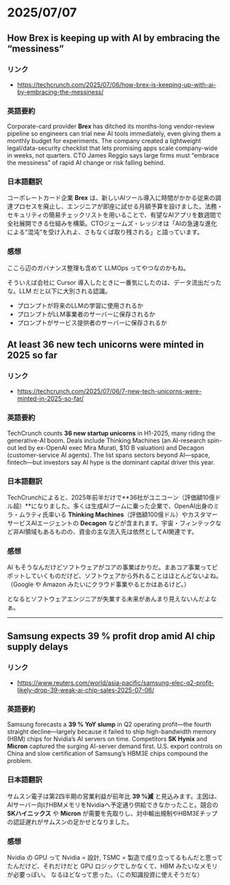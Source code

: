 # 2025/07/07

## How Brex is keeping up with AI by embracing the “messiness”

### リンク

- https://techcrunch.com/2025/07/06/how-brex-is-keeping-up-with-ai-by-embracing-the-messiness/

### 英語要約

Corporate-card provider **Brex** has ditched its months-long vendor-review pipeline so engineers can trial new AI tools immediately, even giving them a monthly budget for experiments. The company created a lightweight legal/data-security checklist that lets promising apps scale company-wide in weeks, not quarters. CTO James Reggio says large firms must “embrace the messiness” of rapid AI change or risk falling behind.

### 日本語翻訳

コーポレートカード企業 **Brex** は、新しいAIツール導入に時間がかかる従来の調達プロセスを廃止し、エンジニアが即座に試せる月額予算を設けました。法務・セキュリティの簡易チェックリストを用いることで、有望なAIアプリを数週間で全社展開できる仕組みを構築。CTOジェームズ・レッジオは「AIの急速な進化による“混沌”を受け入れよ、さもなくば取り残される」と語っています。

### 感想

ここら辺のガバナンス整理も含めて LLMOps ってやつなのかもね。

そういえば会社に Cursor 導入したときに一番気にしたのは、データ流出だったな。LLM だと以下に大別される認識。

- プロンプトが将来のLLMの学習に使用されるか
- プロンプトがLLM事業者のサーバーに保存されるか
- プロンプトがサービス提供者のサーバーに保存されるか

## At least 36 new tech unicorns were minted in 2025 so far

### リンク

- https://techcrunch.com/2025/07/06/7-new-tech-unicorns-were-minted-in-2025-so-far/

### 英語要約

TechCrunch counts **36 new startup unicorns** in H1-2025, many riding the generative-AI boom. Deals include Thinking Machines (an AI-research spin-out led by ex-OpenAI exec Mira Murati, $10 B valuation) and Decagon (customer-service AI agents). The list spans sectors beyond AI—space, fintech—but investors say AI hype is the dominant capital driver this year.

### 日本語翻訳

TechCrunchによると、2025年前半だけで**36社がユニコーン（評価額10億ドル超）**になりました。多くは生成AIブームに乗った企業で、OpenAI出身のミラ・ムラティ氏率いる **Thinking Machines**（評価額100億ドル）やカスタマーサービスAIエージェントの **Decagon** などが含まれます。宇宙・フィンテックなど非AI領域もあるものの、資金の主な流入先は依然としてAI関連です。

### 感想

AI もそうなんだけどソフトウェアがコアの事業ばかりだ。まあコア事業ってピポットしていくものだけど、ソフトウェアから外れることはほとんどないよね。
（Google や Amazon みたいにクラウド事業やるとかはあるけど。）

となるとソフトウェアエンジニアが失業する未来があんまり見えないんだよなぁ。

---

## Samsung expects 39 % profit drop amid AI chip supply delays

### リンク

- https://www.reuters.com/world/asia-pacific/samsung-elec-q2-profit-likely-drop-39-weak-ai-chip-sales-2025-07-06/

### 英語要約

Samsung forecasts a **39 % YoY slump** in Q2 operating profit—the fourth straight decline—largely because it failed to ship high-bandwidth memory (HBM) chips for Nvidia’s AI servers on time. Competitors **SK Hynix** and **Micron** captured the surging AI-server demand first. U.S. export controls on China and slow certification of Samsung’s HBM3E chips compound the problem.

### 日本語翻訳

サムスン電子は第2四半期の営業利益が前年比 **39 %減** と見込みます。主因は、AIサーバー向けHBMメモリをNvidiaへ予定通り供給できなかったこと。競合の **SKハイニックス** や **Micron** が需要を先取りし、対中輸出規制やHBM3Eチップの認証遅れがサムスンの足かせとなりました。

### 感想

Nvidia の GPU って Nvidia = 設計, TSMC = 製造で成り立ってるもんだと思ってたんだけど、それだけだと GPU ロジックでしかなくて、HBM みたいなメモリが必要っぽい。
なるほどなって思った。（この知識投資に使えそうだな）
